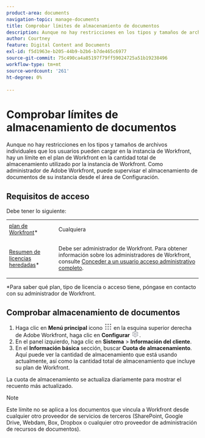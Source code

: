 ```yaml
---
product-area: documents
navigation-topic: manage-documents
title: Comprobar límites de almacenamiento de documentos
description: Aunque no hay restricciones en los tipos y tamaños de archivos individuales que los usuarios pueden cargar en la instancia de Workfront, hay un límite en el plan de Workfront en la cantidad total de almacenamiento utilizado por la instancia de Workfront. Como administrador de Adobe Workfront, puede supervisar el almacenamiento de documentos de su instancia desde el área de Configuración.
author: Courtney
feature: Digital Content and Documents
exl-id: f5d1963e-b205-44b9-b2b6-b7de465c6977
source-git-commit: 75c490ca4a85197f79ff59024725a51b19238496
workflow-type: tm+mt
source-wordcount: '261'
ht-degree: 0%

---
```


# Comprobar límites de almacenamiento de documentos

Aunque no hay restricciones en los tipos y tamaños de archivos individuales que los usuarios pueden cargar en la instancia de Workfront, hay un límite en el plan de Workfront en la cantidad total de almacenamiento utilizado por la instancia de Workfront. Como administrador de Adobe Workfront, puede supervisar el almacenamiento de documentos de su instancia desde el área de Configuración.

## Requisitos de acceso

Debe tener lo siguiente:

<table style="table-layout:auto"> 
 <col> 
 <col> 
 <tbody> 
  <tr data-mc-conditions=""> 
   <td role="rowheader"><a href="https://www.workfront.com/plans" target="_blank">plan de Workfront</a>*</td> 
   <td> <p>Cualquiera</p> </td> 
  </tr> 
  <tr> 
   <td role="rowheader"><a href="../../administration-and-setup/add-users/access-levels-and-object-permissions/wf-licenses.md" class="MCXref xref">Resumen de licencias heredadas</a>*</td> 
   <td> <p>Debe ser administrador de Workfront. Para obtener información sobre los administradores de Workfront, consulte <a href="../../administration-and-setup/add-users/configure-and-grant-access/grant-a-user-full-administrative-access.md" class="MCXref xref">Conceder a un usuario acceso administrativo completo</a>.</p> </td> 
  </tr> 
 </tbody> 
</table>

&#42;Para saber qué plan, tipo de licencia o acceso tiene, póngase en contacto con su administrador de Workfront.

## Comprobar almacenamiento de documentos

1. Haga clic en **Menú principal** icono ![](assets/main-menu-icon.png) en la esquina superior derecha de Adobe Workfront, haga clic en **Configurar** ![](assets/gear-icon-settings.png).
1. En el panel izquierdo, haga clic en **Sistema** > **Información del cliente**.
1. En el **Información básica** sección, buscar **Cuota de almacenamiento**. Aquí puede ver la cantidad de almacenamiento que está usando actualmente, así como la cantidad total de almacenamiento que incluye su plan de Workfront.

La cuota de almacenamiento se actualiza diariamente para mostrar el recuento más actualizado.

>[!NOTE]
>
>Este límite no se aplica a los documentos que vincula a Workfront desde cualquier otro proveedor de servicios de terceros (SharePoint, Google Drive, Webdam, Box, Dropbox o cualquier otro proveedor de administración de recursos de documentos).
